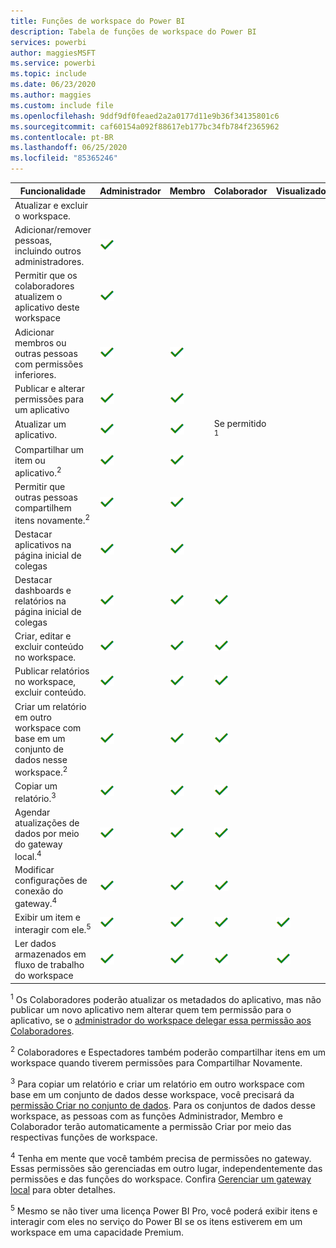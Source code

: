 ```yaml
---
title: Funções de workspace do Power BI
description: Tabela de funções de workspace do Power BI
services: powerbi
author: maggiesMSFT
ms.service: powerbi
ms.topic: include
ms.date: 06/23/2020
ms.author: maggies
ms.custom: include file
ms.openlocfilehash: 9ddf9df0feaed2a2a0177d11e9b36f34135801c6
ms.sourcegitcommit: caf60154a092f88617eb177bc34fb784f2365962
ms.contentlocale: pt-BR
ms.lasthandoff: 06/25/2020
ms.locfileid: "85365246"
---
```

|Funcionalidade   | Administrador  | Membro  | Colaborador  | Visualizador |
|---|---|---|---|---|
| Atualizar e excluir o workspace.  |  |   |   |   | 
| Adicionar/remover pessoas, incluindo outros administradores.  |  ![Marca de seleção Sim](media/power-bi-workspace-roles-table/green-checkmark.png) |   |   |   |
| Permitir que os colaboradores atualizem o aplicativo deste workspace  |  ![Marca de seleção Sim](media/power-bi-workspace-roles-table/green-checkmark.png) |   |   |   |
| Adicionar membros ou outras pessoas com permissões inferiores.  |  ![Marca de seleção Sim](media/power-bi-workspace-roles-table/green-checkmark.png) | ![Marca de seleção Sim](media/power-bi-workspace-roles-table/green-checkmark.png)  |   |   |
| Publicar e alterar permissões para um aplicativo |  ![Marca de seleção Sim](media/power-bi-workspace-roles-table/green-checkmark.png) | ![Marca de seleção Sim](media/power-bi-workspace-roles-table/green-checkmark.png)  |   |   |
| Atualizar um aplicativo. |  ![Marca de seleção Sim](media/power-bi-workspace-roles-table/green-checkmark.png) | ![Marca de seleção Sim](media/power-bi-workspace-roles-table/green-checkmark.png)  |  Se permitido <sup>1</sup>  |   |
| Compartilhar um item ou aplicativo.<sup>2</sup> |  ![Marca de seleção Sim](media/power-bi-workspace-roles-table/green-checkmark.png) | ![Marca de seleção Sim](media/power-bi-workspace-roles-table/green-checkmark.png)  |   |   |
| Permitir que outras pessoas compartilhem itens novamente.<sup>2</sup> |  ![Marca de seleção Sim](media/power-bi-workspace-roles-table/green-checkmark.png) | ![Marca de seleção Sim](media/power-bi-workspace-roles-table/green-checkmark.png)  |   |   |
| Destacar aplicativos na página inicial de colegas |  ![Marca de seleção Sim](media/power-bi-workspace-roles-table/green-checkmark.png) | ![Marca de seleção Sim](media/power-bi-workspace-roles-table/green-checkmark.png)  |   |   |
| Destacar dashboards e relatórios na página inicial de colegas |  ![Marca de seleção Sim](media/power-bi-workspace-roles-table/green-checkmark.png) | ![Marca de seleção Sim](media/power-bi-workspace-roles-table/green-checkmark.png)  | ![Marca de seleção Sim](media/power-bi-workspace-roles-table/green-checkmark.png) |   |
| Criar, editar e excluir conteúdo no workspace.  |  ![Marca de seleção Sim](media/power-bi-workspace-roles-table/green-checkmark.png) | ![Marca de seleção Sim](media/power-bi-workspace-roles-table/green-checkmark.png)  | ![Marca de seleção Sim](media/power-bi-workspace-roles-table/green-checkmark.png)  |   |
| Publicar relatórios no workspace, excluir conteúdo.  |  ![Marca de seleção Sim](media/power-bi-workspace-roles-table/green-checkmark.png) | ![Marca de seleção Sim](media/power-bi-workspace-roles-table/green-checkmark.png)  | ![Marca de seleção Sim](media/power-bi-workspace-roles-table/green-checkmark.png)  |   |
| Criar um relatório em outro workspace com base em um conjunto de dados nesse workspace.<sup>2</sup> |  ![Marca de seleção Sim](media/power-bi-workspace-roles-table/green-checkmark.png) | ![Marca de seleção Sim](media/power-bi-workspace-roles-table/green-checkmark.png)  | ![Marca de seleção Sim](media/power-bi-workspace-roles-table/green-checkmark.png)  |   |
| Copiar um relatório.<sup>3</sup> | ![Marca de seleção Sim](media/power-bi-workspace-roles-table/green-checkmark.png) | ![Marca de seleção Sim](media/power-bi-workspace-roles-table/green-checkmark.png) | ![Marca de seleção Sim](media/power-bi-workspace-roles-table/green-checkmark.png) |  |
| Agendar atualizações de dados por meio do gateway local.<sup>4</sup> | ![Marca de seleção Sim](media/power-bi-workspace-roles-table/green-checkmark.png) | ![Marca de seleção Sim](media/power-bi-workspace-roles-table/green-checkmark.png) | ![Marca de seleção Sim](media/power-bi-workspace-roles-table/green-checkmark.png) |  |
| Modificar configurações de conexão do gateway.<sup>4</sup> | ![Marca de seleção Sim](media/power-bi-workspace-roles-table/green-checkmark.png) | ![Marca de seleção Sim](media/power-bi-workspace-roles-table/green-checkmark.png) | ![Marca de seleção Sim](media/power-bi-workspace-roles-table/green-checkmark.png) |  |
| Exibir um item e interagir com ele.<sup>5</sup> |  ![Marca de seleção Sim](media/power-bi-workspace-roles-table/green-checkmark.png) | ![Marca de seleção Sim](media/power-bi-workspace-roles-table/green-checkmark.png)  | ![Marca de seleção Sim](media/power-bi-workspace-roles-table/green-checkmark.png)  | ![Marca de seleção Sim](media/power-bi-workspace-roles-table/green-checkmark.png)  |
| Ler dados armazenados em fluxo de trabalho do workspace | ![Marca de seleção Sim](media/power-bi-workspace-roles-table/green-checkmark.png) | ![Marca de seleção Sim](media/power-bi-workspace-roles-table/green-checkmark.png) | ![Marca de seleção Sim](media/power-bi-workspace-roles-table/green-checkmark.png) | ![Marca de seleção Sim](media/power-bi-workspace-roles-table/green-checkmark.png) |

<sup>1</sup> Os Colaboradores poderão atualizar os metadados do aplicativo, mas não publicar um novo aplicativo nem alterar quem tem permissão para o aplicativo, se o [administrador do workspace delegar essa permissão aos Colaboradores](../collaborate-share/service-create-the-new-workspaces.md#security-settings).

<sup>2</sup> Colaboradores e Espectadores também poderão compartilhar itens em um workspace quando tiverem permissões para Compartilhar Novamente.

<sup>3</sup> Para copiar um relatório e criar um relatório em outro workspace com base em um conjunto de dados desse workspace, você precisará da [permissão Criar no conjunto de dados](../connect-data/service-datasets-build-permissions.md). Para os conjuntos de dados desse workspace, as pessoas com as funções Administrador, Membro e Colaborador terão automaticamente a permissão Criar por meio das respectivas funções de workspace.

<sup>4</sup> Tenha em mente que você também precisa de permissões no gateway. Essas permissões são gerenciadas em outro lugar, independentemente das permissões e das funções do workspace. Confira [Gerenciar um gateway local](https://docs.microsoft.com/data-integration/gateway/service-gateway-manage) para obter detalhes.

<sup>5</sup> Mesmo se não tiver uma licença Power BI Pro, você poderá exibir itens e interagir com eles no serviço do Power BI se os itens estiverem em um workspace em uma capacidade Premium.
